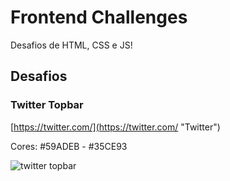 # Frontend Challenges
Desafios de HTML, CSS e JS!

## Desafios

### Twitter Topbar

[https://twitter.com/](https://twitter.com/ "Twitter")

Cores: #59ADEB - #35CE93

![twitter topbar](https://github.com/marcosabb/frontend-challenges/blob/master/images/twitter-topbar.png "Twitter Topbar")